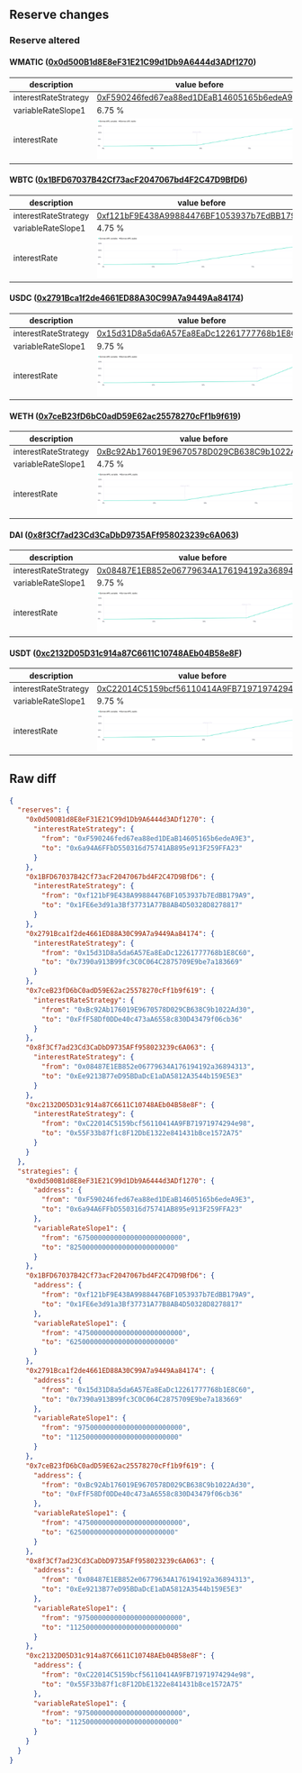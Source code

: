 ## Reserve changes

### Reserve altered

#### WMATIC ([0x0d500B1d8E8eF31E21C99d1Db9A6444d3ADf1270](https://polygonscan.com/address/0x0d500B1d8E8eF31E21C99d1Db9A6444d3ADf1270))

| description | value before | value after |
| --- | --- | --- |
| interestRateStrategy | [0xF590246fed67ea88ed1DEaB14605165b6edeA9E3](https://polygonscan.com/address/0xF590246fed67ea88ed1DEaB14605165b6edeA9E3) | [0x6a94A6FFbD550316d75741AB895e913F259FFA23](https://polygonscan.com/address/0x6a94A6FFbD550316d75741AB895e913F259FFA23) |
| variableRateSlope1 | 6.75 % | 8.25 % |
| interestRate | ![before](/.assets/6c3ce91b32b481ec0786abcf3b7a167a1573db7f.svg) | ![after](/.assets/f89c969005021ca7b9743d065391c57d66cc9be3.svg) |

#### WBTC ([0x1BFD67037B42Cf73acF2047067bd4F2C47D9BfD6](https://polygonscan.com/address/0x1BFD67037B42Cf73acF2047067bd4F2C47D9BfD6))

| description | value before | value after |
| --- | --- | --- |
| interestRateStrategy | [0xf121bF9E438A99884476BF1053937b7EdBB179A9](https://polygonscan.com/address/0xf121bF9E438A99884476BF1053937b7EdBB179A9) | [0x1FE6e3d91a3Bf37731A77B8AB4D50328D8278817](https://polygonscan.com/address/0x1FE6e3d91a3Bf37731A77B8AB4D50328D8278817) |
| variableRateSlope1 | 4.75 % | 6.25 % |
| interestRate | ![before](/.assets/dc50cbd8c03de754c9c1af896e24493201cc3559.svg) | ![after](/.assets/d8086786791314945878c8ed6dcc4c94e5881481.svg) |

#### USDC ([0x2791Bca1f2de4661ED88A30C99A7a9449Aa84174](https://polygonscan.com/address/0x2791Bca1f2de4661ED88A30C99A7a9449Aa84174))

| description | value before | value after |
| --- | --- | --- |
| interestRateStrategy | [0x15d31D8a5da6A57Ea8EaDc12261777768b1E8C60](https://polygonscan.com/address/0x15d31D8a5da6A57Ea8EaDc12261777768b1E8C60) | [0x7390a913B99fc3C0C064C2875709E9be7a183669](https://polygonscan.com/address/0x7390a913B99fc3C0C064C2875709E9be7a183669) |
| variableRateSlope1 | 9.75 % | 11.25 % |
| interestRate | ![before](/.assets/df4a7d9cc3f6a6d30ec065c93141fe49eee42c4d.svg) | ![after](/.assets/abedf4afd5084c01c3adcdc5b8f4eee6095dcfa8.svg) |

#### WETH ([0x7ceB23fD6bC0adD59E62ac25578270cFf1b9f619](https://polygonscan.com/address/0x7ceB23fD6bC0adD59E62ac25578270cFf1b9f619))

| description | value before | value after |
| --- | --- | --- |
| interestRateStrategy | [0xBc92Ab176019E9670578D029CB638C9b1022Ad30](https://polygonscan.com/address/0xBc92Ab176019E9670578D029CB638C9b1022Ad30) | [0xFfF58Df0DDe40c473aA6558c830D43479f06cb36](https://polygonscan.com/address/0xFfF58Df0DDe40c473aA6558c830D43479f06cb36) |
| variableRateSlope1 | 4.75 % | 6.25 % |
| interestRate | ![before](/.assets/5d3a3114d827b817a09ba93dab4a7caff4a768cf.svg) | ![after](/.assets/f78b64acb67ea422abc0a7cab9be859cfaa6851c.svg) |

#### DAI ([0x8f3Cf7ad23Cd3CaDbD9735AFf958023239c6A063](https://polygonscan.com/address/0x8f3Cf7ad23Cd3CaDbD9735AFf958023239c6A063))

| description | value before | value after |
| --- | --- | --- |
| interestRateStrategy | [0x08487E1EB852e06779634A176194192a36894313](https://polygonscan.com/address/0x08487E1EB852e06779634A176194192a36894313) | [0xEe9213B77eD95BDaDcE1aDA5812A3544b159E5E3](https://polygonscan.com/address/0xEe9213B77eD95BDaDcE1aDA5812A3544b159E5E3) |
| variableRateSlope1 | 9.75 % | 11.25 % |
| interestRate | ![before](/.assets/4bbdb7d641ac53393afda2d993e24109f61f61a1.svg) | ![after](/.assets/f8796b83937e1ee85d5683643bca20a8da92ece0.svg) |

#### USDT ([0xc2132D05D31c914a87C6611C10748AEb04B58e8F](https://polygonscan.com/address/0xc2132D05D31c914a87C6611C10748AEb04B58e8F))

| description | value before | value after |
| --- | --- | --- |
| interestRateStrategy | [0xC22014C5159bcf56110414A9FB71971974294e98](https://polygonscan.com/address/0xC22014C5159bcf56110414A9FB71971974294e98) | [0x55F33b87f1c8F12DbE1322e841431bBce1572A75](https://polygonscan.com/address/0x55F33b87f1c8F12DbE1322e841431bBce1572A75) |
| variableRateSlope1 | 9.75 % | 11.25 % |
| interestRate | ![before](/.assets/629673f8cf1a36a93dc0ebfe1dd5da5b11ead5be.svg) | ![after](/.assets/cbb6d69c16e942f7a9716ce6235797558b476b47.svg) |

## Raw diff

```json
{
  "reserves": {
    "0x0d500B1d8E8eF31E21C99d1Db9A6444d3ADf1270": {
      "interestRateStrategy": {
        "from": "0xF590246fed67ea88ed1DEaB14605165b6edeA9E3",
        "to": "0x6a94A6FFbD550316d75741AB895e913F259FFA23"
      }
    },
    "0x1BFD67037B42Cf73acF2047067bd4F2C47D9BfD6": {
      "interestRateStrategy": {
        "from": "0xf121bF9E438A99884476BF1053937b7EdBB179A9",
        "to": "0x1FE6e3d91a3Bf37731A77B8AB4D50328D8278817"
      }
    },
    "0x2791Bca1f2de4661ED88A30C99A7a9449Aa84174": {
      "interestRateStrategy": {
        "from": "0x15d31D8a5da6A57Ea8EaDc12261777768b1E8C60",
        "to": "0x7390a913B99fc3C0C064C2875709E9be7a183669"
      }
    },
    "0x7ceB23fD6bC0adD59E62ac25578270cFf1b9f619": {
      "interestRateStrategy": {
        "from": "0xBc92Ab176019E9670578D029CB638C9b1022Ad30",
        "to": "0xFfF58Df0DDe40c473aA6558c830D43479f06cb36"
      }
    },
    "0x8f3Cf7ad23Cd3CaDbD9735AFf958023239c6A063": {
      "interestRateStrategy": {
        "from": "0x08487E1EB852e06779634A176194192a36894313",
        "to": "0xEe9213B77eD95BDaDcE1aDA5812A3544b159E5E3"
      }
    },
    "0xc2132D05D31c914a87C6611C10748AEb04B58e8F": {
      "interestRateStrategy": {
        "from": "0xC22014C5159bcf56110414A9FB71971974294e98",
        "to": "0x55F33b87f1c8F12DbE1322e841431bBce1572A75"
      }
    }
  },
  "strategies": {
    "0x0d500B1d8E8eF31E21C99d1Db9A6444d3ADf1270": {
      "address": {
        "from": "0xF590246fed67ea88ed1DEaB14605165b6edeA9E3",
        "to": "0x6a94A6FFbD550316d75741AB895e913F259FFA23"
      },
      "variableRateSlope1": {
        "from": "67500000000000000000000000",
        "to": "82500000000000000000000000"
      }
    },
    "0x1BFD67037B42Cf73acF2047067bd4F2C47D9BfD6": {
      "address": {
        "from": "0xf121bF9E438A99884476BF1053937b7EdBB179A9",
        "to": "0x1FE6e3d91a3Bf37731A77B8AB4D50328D8278817"
      },
      "variableRateSlope1": {
        "from": "47500000000000000000000000",
        "to": "62500000000000000000000000"
      }
    },
    "0x2791Bca1f2de4661ED88A30C99A7a9449Aa84174": {
      "address": {
        "from": "0x15d31D8a5da6A57Ea8EaDc12261777768b1E8C60",
        "to": "0x7390a913B99fc3C0C064C2875709E9be7a183669"
      },
      "variableRateSlope1": {
        "from": "97500000000000000000000000",
        "to": "112500000000000000000000000"
      }
    },
    "0x7ceB23fD6bC0adD59E62ac25578270cFf1b9f619": {
      "address": {
        "from": "0xBc92Ab176019E9670578D029CB638C9b1022Ad30",
        "to": "0xFfF58Df0DDe40c473aA6558c830D43479f06cb36"
      },
      "variableRateSlope1": {
        "from": "47500000000000000000000000",
        "to": "62500000000000000000000000"
      }
    },
    "0x8f3Cf7ad23Cd3CaDbD9735AFf958023239c6A063": {
      "address": {
        "from": "0x08487E1EB852e06779634A176194192a36894313",
        "to": "0xEe9213B77eD95BDaDcE1aDA5812A3544b159E5E3"
      },
      "variableRateSlope1": {
        "from": "97500000000000000000000000",
        "to": "112500000000000000000000000"
      }
    },
    "0xc2132D05D31c914a87C6611C10748AEb04B58e8F": {
      "address": {
        "from": "0xC22014C5159bcf56110414A9FB71971974294e98",
        "to": "0x55F33b87f1c8F12DbE1322e841431bBce1572A75"
      },
      "variableRateSlope1": {
        "from": "97500000000000000000000000",
        "to": "112500000000000000000000000"
      }
    }
  }
}
```